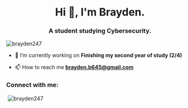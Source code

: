 <h1 align="center">Hi 👋, I'm Brayden.</h1>
<h3 align="center">A student studying Cybersecurity.</h3>

<p align="left"> <img src="https://komarev.com/ghpvc/?username=brayden247&label=Profile%20views&color=0e75b6&style=flat" alt="brayden247" /> </p>

- 🔭 I’m currently working on **Finishing my second year of study (2/4)**

- 📫 How to reach me **brayden.b645@gmail.com**

<h3 align="left">Connect with me:</h3>
<p align="left">
</p>

<p>&nbsp;<img align="center" src="https://github-readme-stats.vercel.app/api?username=brayden247&show_icons=true&locale=en" alt="brayden247" /></p>
